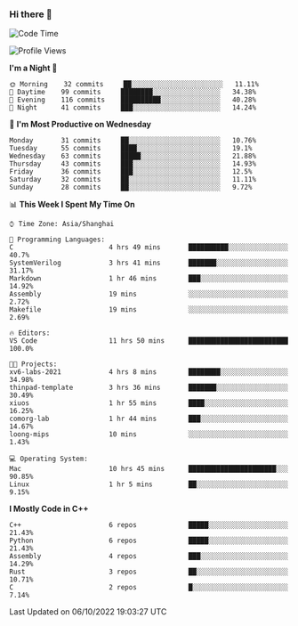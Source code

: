 ### Hi there 👋

<!--
**KarmaD7/KarmaD7** is a ✨ _special_ ✨ repository because its `README.md` (this file) appears on your GitHub profile.

Here are some ideas to get you started:

- 🔭 I’m currently working on ...
- 🌱 I’m currently learning ...
- 👯 I’m looking to collaborate on ...
- 🤔 I’m looking for help with ...
- 💬 Ask me about ...
- 📫 How to reach me: ...
- 😄 Pronouns: ...
- ⚡ Fun fact: ...
-->

<!--START_SECTION:waka-->
![Code Time](http://img.shields.io/badge/Code%20Time-20%20hrs%2010%20mins-blue)

![Profile Views](http://img.shields.io/badge/Profile%20Views-51-blue)

**I'm a Night 🦉** 

```text
🌞 Morning    32 commits     ██░░░░░░░░░░░░░░░░░░░░░░░   11.11% 
🌆 Daytime    99 commits     ████████░░░░░░░░░░░░░░░░░   34.38% 
🌃 Evening    116 commits    ██████████░░░░░░░░░░░░░░░   40.28% 
🌙 Night      41 commits     ███░░░░░░░░░░░░░░░░░░░░░░   14.24%

```
📅 **I'm Most Productive on Wednesday** 

```text
Monday       31 commits     ██░░░░░░░░░░░░░░░░░░░░░░░   10.76% 
Tuesday      55 commits     ████░░░░░░░░░░░░░░░░░░░░░   19.1% 
Wednesday    63 commits     █████░░░░░░░░░░░░░░░░░░░░   21.88% 
Thursday     43 commits     ███░░░░░░░░░░░░░░░░░░░░░░   14.93% 
Friday       36 commits     ███░░░░░░░░░░░░░░░░░░░░░░   12.5% 
Saturday     32 commits     ██░░░░░░░░░░░░░░░░░░░░░░░   11.11% 
Sunday       28 commits     ██░░░░░░░░░░░░░░░░░░░░░░░   9.72%

```


📊 **This Week I Spent My Time On** 

```text
⌚︎ Time Zone: Asia/Shanghai

💬 Programming Languages: 
C                        4 hrs 49 mins       ██████████░░░░░░░░░░░░░░░   40.7% 
SystemVerilog            3 hrs 41 mins       ███████░░░░░░░░░░░░░░░░░░   31.17% 
Markdown                 1 hr 46 mins        ███░░░░░░░░░░░░░░░░░░░░░░   14.92% 
Assembly                 19 mins             ░░░░░░░░░░░░░░░░░░░░░░░░░   2.72% 
Makefile                 19 mins             ░░░░░░░░░░░░░░░░░░░░░░░░░   2.69%

🔥 Editors: 
VS Code                  11 hrs 50 mins      █████████████████████████   100.0%

🐱‍💻 Projects: 
xv6-labs-2021            4 hrs 8 mins        ████████░░░░░░░░░░░░░░░░░   34.98% 
thinpad-template         3 hrs 36 mins       ███████░░░░░░░░░░░░░░░░░░   30.49% 
xiuos                    1 hr 55 mins        ████░░░░░░░░░░░░░░░░░░░░░   16.25% 
comorg-lab               1 hr 44 mins        ███░░░░░░░░░░░░░░░░░░░░░░   14.67% 
loong-mips               10 mins             ░░░░░░░░░░░░░░░░░░░░░░░░░   1.43%

💻 Operating System: 
Mac                      10 hrs 45 mins      ██████████████████████░░░   90.85% 
Linux                    1 hr 5 mins         ██░░░░░░░░░░░░░░░░░░░░░░░   9.15%

```

**I Mostly Code in C++** 

```text
C++                      6 repos             █████░░░░░░░░░░░░░░░░░░░░   21.43% 
Python                   6 repos             █████░░░░░░░░░░░░░░░░░░░░   21.43% 
Assembly                 4 repos             ███░░░░░░░░░░░░░░░░░░░░░░   14.29% 
Rust                     3 repos             ██░░░░░░░░░░░░░░░░░░░░░░░   10.71% 
C                        2 repos             █░░░░░░░░░░░░░░░░░░░░░░░░   7.14%

```



 Last Updated on 06/10/2022 19:03:27 UTC
<!--END_SECTION:waka-->
